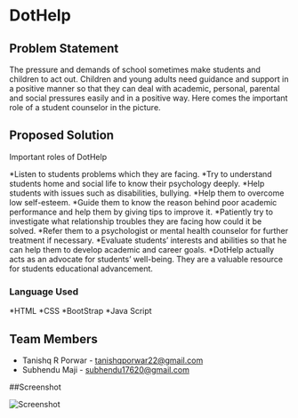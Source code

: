 # DotHelp

## Problem Statement

The pressure and demands of school sometimes make students and children to act out. Children and young adults need guidance and support in a positive manner so that they can deal with academic, personal, parental and social pressures easily and in a positive way. Here comes the important role of a student counselor in the picture.

## Proposed Solution

Important roles of DotHelp

*Listen to students problems which they are facing.
*Try to understand students home and social life to know their psychology deeply.
*Help students with issues such as disabilities, bullying.
*Help them to overcome low self-esteem.
*Guide them to know the reason behind poor academic performance and help them by giving tips to improve it.
*Patiently try to investigate what relationship troubles they are facing how could it be solved.
*Refer them to a psychologist or mental health counselor for further treatment if necessary.
*Evaluate students’ interests and abilities so that he can help them to develop academic and career goals.
*DotHelp actually acts as an advocate for students’ well-being. They are a valuable resource for students educational advancement.

### Language Used

*HTML
*CSS
*BootStrap
*Java Script

## Team Members
* Tanishq R Porwar - tanishqporwar22@gmail.com
* Subhendu Maji - subhendu17620@gmail.com

##Screenshot 

![Screenshot](screenshot.png)
